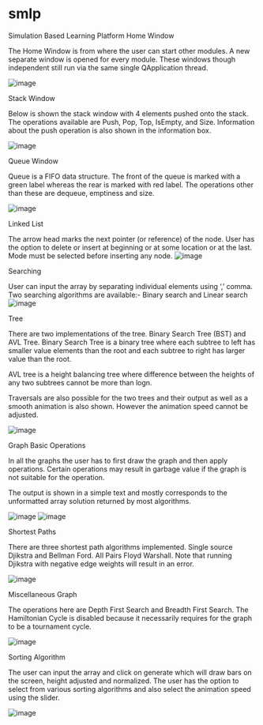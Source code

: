 # smlp
Simulation Based Learning Platform
Home Window

The Home Window is from where the user can start other modules. A new separate window is opened for every module. These windows though independent still run via the same single QApplication thread.

 

![image](https://user-images.githubusercontent.com/26642556/229671456-fce643a5-1f52-4141-85d2-b87b36398537.png)








Stack Window

Below is shown the stack window with 4 elements pushed onto the stack. The operations available are Push, Pop, Top, IsEmpty, and Size. Information about the push operation is also shown in the information box.

 



![image](https://user-images.githubusercontent.com/26642556/229671507-0ef168af-62d7-421c-b026-b11fc800df31.png)







Queue Window

Queue is a FIFO data structure. The front of the queue is marked with a green label whereas the rear is marked with red label. The operations other than these are dequeue, emptiness and size.

 



![image](https://user-images.githubusercontent.com/26642556/229671531-780aae63-f0af-446f-980a-160bed2a56a6.png)










Linked List

The arrow head marks the next pointer (or reference) of the node. User has the option to delete or insert at beginning or at some location or at the last. Mode must be selected before inserting any node.
![image](https://user-images.githubusercontent.com/26642556/229671546-73e5a126-6811-46f0-aba4-9ede6ea35792.png)

 

Searching

User can input the array by separating individual elements using ‘,’ comma. Two searching algorithms are available:- Binary search and Linear search
 ![image](https://user-images.githubusercontent.com/26642556/229671561-c0af0372-668a-4654-9e22-4b1debe9a3c9.png)



Tree

There are two implementations of the tree. Binary Search Tree (BST) and AVL Tree.
Binary Search Tree is a binary tree where each subtree to left has smaller value elements than the root and each subtree to right has larger value than the root.

AVL tree is a height balancing tree where difference between the heights of any two subtrees cannot be more than logn. 

Traversals are also possible for the two trees and their output as well as a smooth animation is also shown. However the animation speed cannot be adjusted.
 

![image](https://user-images.githubusercontent.com/26642556/229671582-ac73886e-2010-4a50-9dc8-5fb1451d7bd3.png)









Graph Basic Operations

In all the graphs the user has to first draw the graph and then apply operations. Certain operations may result in garbage value if the graph is not suitable for the operation. 

The output is shown in a simple text and mostly corresponds to the unformatted array solution returned by most algorithms.

 
 
![image](https://user-images.githubusercontent.com/26642556/229671598-499ac722-dbb0-47e6-80fc-4fb6d8abad84.png)
![image](https://user-images.githubusercontent.com/26642556/229671611-761e2d1a-7a3e-46d5-bea5-6f99ebb71beb.png)
 
Shortest Paths

There are three shortest path algorithms implemented.
Single source Djikstra and Bellman Ford. All Pairs Floyd Warshall. Note that running Djikstra with negative edge weights will result in an error.



![image](https://user-images.githubusercontent.com/26642556/229671660-de6c4cf4-7769-42c5-a2ec-2ccf8892679f.png)









Miscellaneous Graph

The operations here are Depth First Search and Breadth First Search. The Hamiltonian Cycle is disabled because it necessarily requires for the graph to be a tournament cycle.

 


![image](https://user-images.githubusercontent.com/26642556/229671690-94f198ad-db67-4367-b71c-9890ca618e1e.png)








Sorting Algorithm

The user can input the array and click on generate which will draw bars on the screen, height adjusted and normalized. The user has the option to select from various sorting algorithms and also select the animation speed using the slider.

 ![image](https://user-images.githubusercontent.com/26642556/229671674-36faea1d-67e7-4456-b3ef-50e515656987.png)




